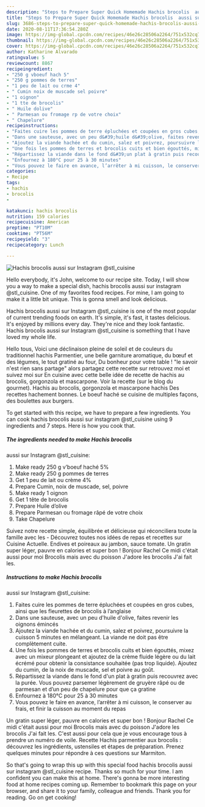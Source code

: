 ```yaml
---
description: "Steps to Prepare Super Quick Homemade Hachis brocolis  aussi sur Instagram @stl_cuisine"
title: "Steps to Prepare Super Quick Homemade Hachis brocolis  aussi sur Instagram @stl_cuisine"
slug: 3686-steps-to-prepare-super-quick-homemade-hachis-brocolis-aussi-sur-instagram-stl-cuisine
date: 2020-08-11T17:36:54.280Z
image: https://img-global.cpcdn.com/recipes/46e26c28506a2264/751x532cq70/hachis-brocolis-aussi-sur-instagram-stl_cuisine-photo-principale-de-la-recette.jpg
thumbnail: https://img-global.cpcdn.com/recipes/46e26c28506a2264/751x532cq70/hachis-brocolis-aussi-sur-instagram-stl_cuisine-photo-principale-de-la-recette.jpg
cover: https://img-global.cpcdn.com/recipes/46e26c28506a2264/751x532cq70/hachis-brocolis-aussi-sur-instagram-stl_cuisine-photo-principale-de-la-recette.jpg
author: Katharine Alvarado
ratingvalue: 5
reviewcount: 8867
recipeingredient:
- "250 g vboeuf hach 5"
- "250 g pommes de terres"
- "1 peu de lait ou crme 4"
- " Cumin noix de muscade sel poivre"
- "1 oignon"
- "1 tte de brocolis"
- " Huile dolive"
- " Parmesan ou fromage rp de votre choix"
- " Chapelure"
recipeinstructions:
- "Faites cuire les pommes de terre épluchées et coupées en gros cubes, ainsi que les fleurettes de brocolis à l’anglaise"
- "Dans une sauteuse, avec un peu d&#39;huile d&#39;olive, faites revenir les oignons émincés"
- "Ajoutez la viande hachée et du cumin, salez et poivrez, poursuivre la cuisson 5 minutes en mélangeant. La viande ne doit pas être complètement cuite."
- "Une fois les pommes de terres et brocolis cuits et bien égouttés, mixez avec un mixeur plongeant et ajoutez de la crème fluide légère ou du lait écrémé pour obtenir la consistance souhaitée (pas trop liquide). Ajoutez du cumin, de la noix de muscade, sel et poivre au goût."
- "Répartissez la viande dans le fond d&#39;un plat à gratin puis recouvrez avec la purée. Vous pouvez parsemer légèrement de gruyère râpé ou de parmesan et d’un peu de chapelure pour que ça gratine"
- "Enfournez à 180°C pour 25 à 30 minutes"
- "Vous pouvez le faire en avance, l’arrêter à mi cuisson, le conserver au frais, et finir la cuisson au moment du repas"
categories:
- Recipe
tags:
- hachis
- brocolis
- 

katakunci: hachis brocolis  
nutrition: 159 calories
recipecuisine: American
preptime: "PT10M"
cooktime: "PT56M"
recipeyield: "3"
recipecategory: Lunch

---
```



![Hachis brocolis 
aussi sur Instagram @stl_cuisine](https://img-global.cpcdn.com/recipes/46e26c28506a2264/751x532cq70/hachis-brocolis-aussi-sur-instagram-stl_cuisine-photo-principale-de-la-recette.jpg)

Hello everybody, it's John, welcome to our recipe site. Today, I will show you a way to make a special dish, hachis brocolis 
aussi sur instagram @stl_cuisine. One of my favorites food recipes. For mine, I am going to make it a little bit unique. This is gonna smell and look delicious.

Hachis brocolis 
aussi sur Instagram @stl_cuisine is one of the most popular of current trending foods on earth. It's simple, it's fast, it tastes delicious. It's enjoyed by millions every day. They're nice and they look fantastic. Hachis brocolis 
aussi sur Instagram @stl_cuisine is something that I have loved my whole life.

Hello tous, Voici une déclinaison pleine de soleil et de couleurs du traditionnel hachis Parmentier, une belle garniture aromatique, du bœuf et des légumes, le tout gratiné au four, Du bonheur pour votre table ! &#34;le savoir n&#39;est rien sans partage&#34; alors partagez cette recette sur retrouvez moi et suivez moi sur  En cuisine avec cette belle idée de recette de hachis au brocolis, gorgonzola et mascarpone. Voir la recette (sur le blog du gourmet). Hachis au brocolis, gorgonzola et mascarpone hachis Des recettes hachement bonnes. Le boeuf haché se cuisine de multiples façons, des boulettes aux burgers.


To get started with this recipe, we have to prepare a few ingredients. You can cook hachis brocolis 
aussi sur instagram @stl_cuisine using 9 ingredients and 7 steps. Here is how you cook that.

<!--inarticleads1-->

##### The ingredients needed to make Hachis brocolis 
aussi sur Instagram @stl_cuisine:

1. Make ready 250 g v’boeuf haché 5%
1. Make ready 250 g pommes de terres
1. Get 1 peu de lait ou crème 4%
1. Prepare  Cumin, noix de muscade, sel, poivre
1. Make ready 1 oignon
1. Get 1 tête de brocolis
1. Prepare  Huile d’olive
1. Prepare  Parmesan ou fromage râpé de votre choix
1. Take  Chapelure


Suivez notre recette simple, équilibrée et délicieuse qui réconciliera toute la famille avec les - Découvrez toutes nos idées de repas et recettes sur Cuisine Actuelle. Endives et poireaux au jambon, sauce tomate. Un gratin super léger, pauvre en calories et super bon ! Bonjour Rachel Ce midi c&#39;était aussi pour moi Brocolis mais avec du poisson J&#39;adore les brocolis J&#39;ai fait les. 

<!--inarticleads2-->

##### Instructions to make Hachis brocolis 
aussi sur Instagram @stl_cuisine:

1. Faites cuire les pommes de terre épluchées et coupées en gros cubes, ainsi que les fleurettes de brocolis à l’anglaise
1. Dans une sauteuse, avec un peu d&#39;huile d&#39;olive, faites revenir les oignons émincés
1. Ajoutez la viande hachée et du cumin, salez et poivrez, poursuivre la cuisson 5 minutes en mélangeant. La viande ne doit pas être complètement cuite.
1. Une fois les pommes de terres et brocolis cuits et bien égouttés, mixez avec un mixeur plongeant et ajoutez de la crème fluide légère ou du lait écrémé pour obtenir la consistance souhaitée (pas trop liquide). Ajoutez du cumin, de la noix de muscade, sel et poivre au goût.
1. Répartissez la viande dans le fond d&#39;un plat à gratin puis recouvrez avec la purée. Vous pouvez parsemer légèrement de gruyère râpé ou de parmesan et d’un peu de chapelure pour que ça gratine
1. Enfournez à 180°C pour 25 à 30 minutes
1. Vous pouvez le faire en avance, l’arrêter à mi cuisson, le conserver au frais, et finir la cuisson au moment du repas


Un gratin super léger, pauvre en calories et super bon ! Bonjour Rachel Ce midi c&#39;était aussi pour moi Brocolis mais avec du poisson J&#39;adore les brocolis J&#39;ai fait les. C&#39;est aussi pour cela que je vous encourage tous à prendre un numéro de voile. Recette Hachis parmentier aux brocolis : découvrez les ingrédients, ustensiles et étapes de préparation. Prenez quelques minutes pour répondre à ces questions sur Marmiton. 

So that's going to wrap this up with this special food hachis brocolis 
aussi sur instagram @stl_cuisine recipe. Thanks so much for your time. I am confident you can make this at home. There's gonna be more interesting food at home recipes coming up. Remember to bookmark this page on your browser, and share it to your family, colleague and friends. Thank you for reading. Go on get cooking!
